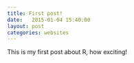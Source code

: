 ```yaml
---
title: First post!
date:   2015-01-04 15:40:00
layout: post
categories: websites
---
```


This is my first post about R, how exciting!

